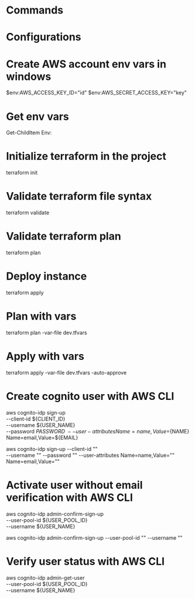 # Commands

# Configurations

# Create AWS account env vars in windows 

$env:AWS_ACCESS_KEY_ID="id"
$env:AWS_SECRET_ACCESS_KEY="key"

# Get env vars

Get-ChildItem Env:

# Initialize terraform in the project

terraform init

# Validate terraform file syntax

terraform validate

# Validate terraform plan 

terraform plan

# Deploy instance

terraform apply

# Plan with vars

terraform plan -var-file dev.tfvars

# Apply with vars

terraform apply -var-file dev.tfvars -auto-approve

# Create cognito user with AWS CLI

aws cognito-idp sign-up \
 --client-id ${CLIENT_ID} \
 --username ${USER_NAME} \
 --password ${PASSWORD} \
 --user-attributes Name=name,Value=${NAME} Name=email,Value=${EMAIL}

aws cognito-idp sign-up 
--client-id ""  
--username "" 
--password ""
--user-attributes Name=name,Value="" Name=email,Value=""

 # Activate user without email verification with AWS CLI

 aws cognito-idp admin-confirm-sign-up  \
  --user-pool-id ${USER_POOL_ID} \
  --username ${USER_NAME}

aws cognito-idp admin-confirm-sign-up 
--user-pool-id "" 
--username "" 

# Verify user status with AWS CLI

aws cognito-idp admin-get-user \
  --user-pool-id ${USER_POOL_ID} \
  --username ${USER_NAME}